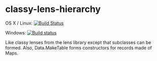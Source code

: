 # classy-lens-hierarchy

OS X / Linux: [![Build Status](https://travis-ci.org/literate-unitb/classy-lens-hierarchy.svg?branch=master)](https://travis-ci.org/literate-unitb/classy-lens-hierarchy)

Windows: [![Build status](https://ci.appveyor.com/api/projects/status/o87egk0ubgrqhj6g?svg=true)](https://ci.appveyor.com/project/cipher1024/classy-lens-hierarchy)

Like classy lenses from the lens library except that subclasses can be formed. Also, Data.MakeTable forms constructors for records made of Maps.
